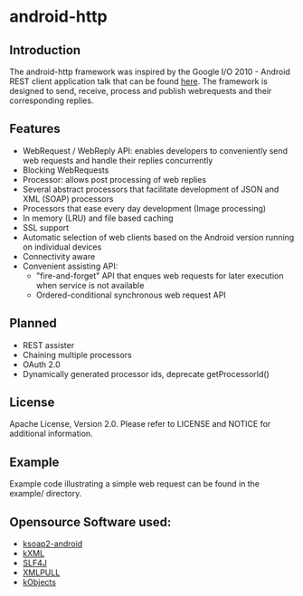 # android-http

## Introduction
The android-http framework was inspired by the Google I/O 2010 - Android REST client application talk that can be found [here](http://www.youtube.com/watch?v=xHXn3Kg2IQE).
The framework is designed to send, receive, process and publish webrequests and their corresponding replies.

## Features
* WebRequest / WebReply API: enables developers to conveniently send web requests and handle their replies concurrently
* Blocking WebRequests
* Processor: allows post processing of web replies
* Several abstract processors that facilitate development of JSON and XML (SOAP) processors
* Processors that ease every day development (Image processing)
* In memory (LRU) and file based caching
* SSL support
* Automatic selection of web clients based on the Android version running on individual devices
* Connectivity aware
* Convenient assisting API:
    * "fire-and-forget" API that enques web requests for later execution when service is not available
    * Ordered-conditional synchronous web request API

## Planned
* REST assister
* Chaining multiple processors
* OAuth 2.0
* Dynamically generated processor ids, deprecate getProcessorId()

## License
Apache License, Version 2.0. Please refer to LICENSE and NOTICE for additional information.

## Example
Example code illustrating a simple web request can be found in the example/ directory.

## Opensource Software used:
- [ksoap2-android](http://code.google.com/p/ksoap2-android)
- [kXML](http://kxml.sourceforge.net/)
- [SLF4J](http://www.slf4j.org/)
- [XMLPULL](http://www.xmlpull.org/)
- [kObjects](http://kobjects.sourceforge.net/)
